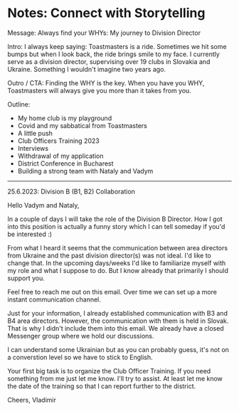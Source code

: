 # Notes: Connect with Storytelling

Message: Always find your WHYs: My journey to Division Director

Intro:
I always keep saying: Toastmasters is a ride. Sometimes we hit some bumps but when I look back, the ride brings smile to my face.
I currently serve as a division director, supervising over 19 clubs in Slovakia and Ukraine. Something I wouldn't imagine two years ago.

Outro / CTA:
Finding the WHY is the key. When you have you WHY, Toastmasters will always give you more than it takes from you.

Outline:
- My home club is my playground
- Covid and my sabbatical from Toastmasters
- A little push
- Club Officers Training 2023
- Interviews
- Withdrawal of my application
- District Conference in Bucharest
- Building a strong team with Nataly and Vadym


---
25.6.2023: Division B (B1, B2) Collaboration

Hello Vadym and Nataly,

In a couple of days I will take the role of the Division B Director. How I got into this position is actually a funny story which I can tell someday if you'd be interested :)

From what I heard it seems that the communication between area directors from Ukraine and the past division director(s) was not ideal. I'd like to change that. In the upcoming days/weeks I'd like to familiarize myself with my role and what I suppose to do. But I know already that primarily I should support you.

Feel free to reach me out on this email. Over time we can set up a more instant communication channel.

Just for your information, I already established communication with B3 and B4 area directors. However, the communication with them is held in Slovak. That is why I didn't include them into this email. We already have a closed Messenger group where we hold our discussions.

I can understand some Ukrainian but as you can probably guess, it's not on a converstion level so we have to stick to English.

Your first big task is to organize the Club Officer Training. If you need something from me just let me know. I'll try to assist. At least let me know the date of the training so that I can report further to the district.

Cheers,
Vladimir